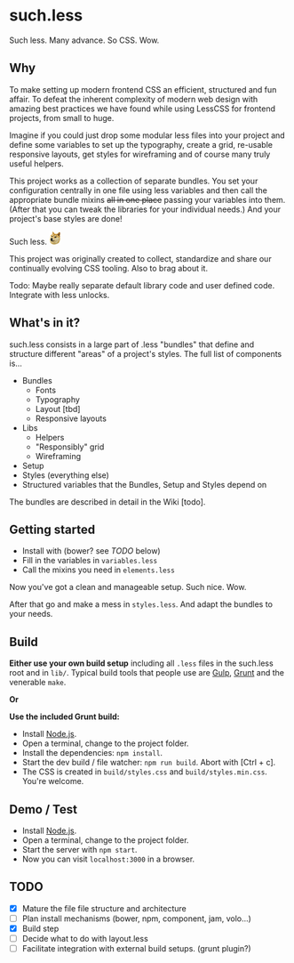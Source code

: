 such.less
=========

Such less. Many advance. So CSS. Wow.

## Why
To make setting up modern frontend CSS an efficient, structured and fun affair. To defeat the inherent complexity of modern web design with amazing best practices we have found while using LessCSS for frontend projects, from small to huge.

Imagine if you could just drop some modular less files into your project and define some variables to set up the typography, create a grid, re-usable responsive layouts, get styles for wireframing and of course many truly useful helpers.

This project works as a collection of separate bundles. You set your configuration centrally in one file using less variables and then call the appropriate bundle mixins ~~all in one place~~ passing your variables into them. (After that you can tweak the libraries for your individual needs.) And your project's base styles are done!

Such less. ![Such shibe](https://github.com/MarcDiethelm/such.less/blob/develop/pages/mini-doge.png?raw=true)

This project was originally created to collect, standardize and share our continually evolving CSS tooling. Also to brag about it.

Todo: Maybe really separate default library code and user defined code. Integrate with less unlocks.

## What's in it?
such.less consists in a large part of .less "bundles" that define and structure different "areas" of a project's styles. The full list of components is...

- Bundles
	- Fonts
	- Typography
	- Layout [tbd]
	- Responsive layouts
- Libs
	- Helpers
	- "Responsibly" grid
	- Wireframing
- Setup
- Styles (everything else)
- Structured variables that the Bundles, Setup and Styles depend on

The bundles are described in detail in the Wiki [todo].

## Getting started
- Install with (bower? see *TODO* below)
- Fill in the variables in `variables.less`
- Call the mixins you need in `elements.less`

Now you've got a clean and manageable setup. Such nice. Wow.

After that go and make a mess in `styles.less`. And adapt the bundles to your needs.

## Build
__Either use your own build setup__ including all `.less` files in the such.less root and in `lib/`. Typical build tools that people use are [Gulp](https://github.com/gulpjs/gulp/), [Grunt](http://gruntjs.com/) and the venerable `make`.

**Or**

__Use the included Grunt build:__

- Install [Node.js](http://nodejs.org/).
- Open a terminal, change to the project folder.
- Install the dependencies: `npm install`.
- Start the dev build / file watcher: `npm run build`. Abort with [Ctrl + c].
- The CSS is created in `build/styles.css` and `build/styles.min.css`. You're welcome.


## Demo / Test
- Install [Node.js](http://nodejs.org/).
- Open a terminal, change to the project folder.
- Start the server with `npm start`.
- Now you can visit `localhost:3000` in a browser.


## TODO
- [x] Mature the file file structure and architecture
- [ ] Plan install mechanisms (bower, npm, component, jam, volo...)
- [x] Build step
- [ ] Decide what to do with layout.less
- [ ] Facilitate integration with external build setups. (grunt plugin?)
